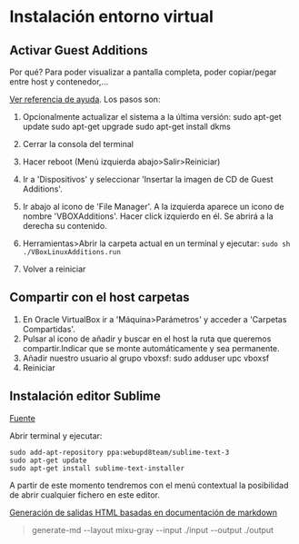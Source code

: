 # Instalación entorno virtual
## Activar Guest Additions
Por qué? Para poder visualizar a pantalla completa, poder copiar/pegar entre host y contenedor,...

[Ver referencia de ayuda](https://www.youtube.com/watch?v=fbMDZJsMZg8). Los pasos son:

1. Opcionalmente actualizar el sistema a la última versión:
    sudo apt-get update
    sudo apt-get upgrade
    sudo apt-get install dkms

2. Cerrar la consola del terminal
3. Hacer reboot (Menú izquierda abajo>Salir>Reiniciar)
4. Ir a 'Dispositivos' y seleccionar 'Insertar la imagen de CD de Guest Additions'.
5. Ir abajo al icono de 'File Manager'.  A la izquierda aparece un icono de nombre 'VBOXAdditions'. Hacer click izquierdo en él. Se abrirá a la derecha su contenido.
6. Herramientas>Abrir la carpeta actual en un terminal y ejecutar:
  ```sudo sh ./VBoxLinuxAdditions.run```
7. Volver a reiniciar

## Compartir con el host carpetas

1. En Oracle VirtualBox ir a 'Máquina>Parámetros' y acceder a 'Carpetas Compartidas'.
2. Pulsar al icono de añadir y buscar en el host la ruta que queremos compartir.Indicar que se monte automáticamente y sea permanente.
3. Añadir nuestro usuario al grupo vboxsf:
    sudo adduser upc vboxsf
4. Reiniciar

## Instalación editor Sublime

[Fuente](http://lubuntuhowto.blogspot.com.es/2015/03/how-to-install-sublime-text-3-on-lubuntu.html)

Abrir terminal y ejecutar:

    sudo add-apt-repository ppa:webupd8team/sublime-text-3
    sudo apt-get update
    sudo apt-get install sublime-text-installer

A partir de este momento tendremos con el menú contextual la posibilidad de abrir cualquier fichero en este editor.

[Generación de salidas HTML basadas en documentación de markdown](http://mixu.net/markdown-styles/)

> generate-md --layout mixu-gray --input ./input --output ./output
